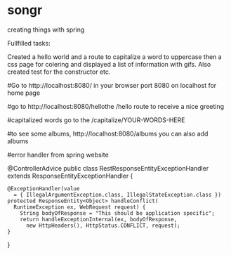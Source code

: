 # songr

creating things with spring

Fullfilled tasks:

Created a hello world and a route to capitalize a word to uppercase then a css page for colering and displayed a list of information with gifs. Also created test for the constructor etc.

#Go to http://localhost:8080/ in your browser port 8080 on localhost for home page

#go to http://localhost:8080/hellothe /hello route to receive a nice greeting

#capitalized words go to the /capitalize/YOUR-WORDS-HERE

#to see some albums, http://localhost:8080/albums you can also add albums 

#error handler from spring website 

@ControllerAdvice
public class RestResponseEntityExceptionHandler 
  extends ResponseEntityExceptionHandler {
 
    @ExceptionHandler(value 
      = { IllegalArgumentException.class, IllegalStateException.class })
    protected ResponseEntity<Object> handleConflict(
      RuntimeException ex, WebRequest request) {
        String bodyOfResponse = "This should be application specific";
        return handleExceptionInternal(ex, bodyOfResponse, 
          new HttpHeaders(), HttpStatus.CONFLICT, request);
    }
}
